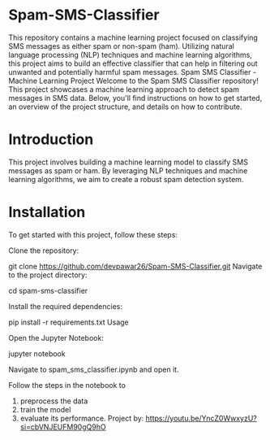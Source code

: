 # Spam-SMS-Classifier
This repository contains a machine learning project focused on classifying SMS messages as either spam or non-spam (ham). Utilizing natural language processing (NLP) techniques and machine learning algorithms, this project aims to build an effective classifier that can help in filtering out unwanted and potentially harmful spam messages.
Spam SMS Classifier - Machine Learning Project
Welcome to the Spam SMS Classifier repository! This project showcases a machine learning approach to detect spam messages in SMS data. Below, you'll find instructions on how to get started, an overview of the project structure, and details on how to contribute.

# Introduction
This project involves building a machine learning model to classify SMS messages as spam or ham. By leveraging NLP techniques and machine learning algorithms, we aim to create a robust spam detection system.

# Installation
To get started with this project, follow these steps:

Clone the repository:

git clone https://github.com/devpawar26/Spam-SMS-Classifier.git
Navigate to the project directory:


cd spam-sms-classifier

Install the required dependencies:


pip install -r requirements.txt
Usage

Open the Jupyter Notebook:


jupyter notebook

Navigate to spam_sms_classifier.ipynb and open it.

Follow the steps in the notebook to 
1. preprocess the data
2. train the model
3. evaluate its performance.
Project by: https://youtu.be/YncZ0WwxyzU?si=cbVNJEUFM90gQ9hO
